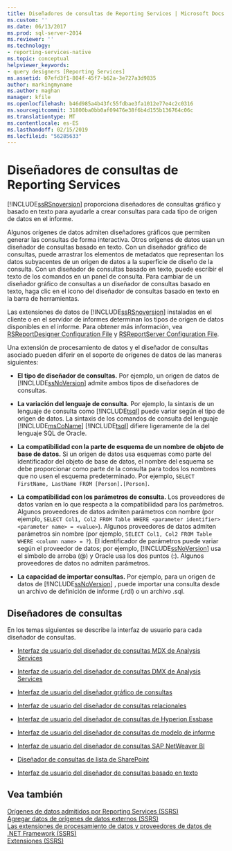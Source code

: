 ```yaml
---
title: Diseñadores de consultas de Reporting Services | Microsoft Docs
ms.custom: ''
ms.date: 06/13/2017
ms.prod: sql-server-2014
ms.reviewer: ''
ms.technology:
- reporting-services-native
ms.topic: conceptual
helpviewer_keywords:
- query designers [Reporting Services]
ms.assetid: 07efd3f1-804f-45f7-b62a-3e727a3d9835
author: markingmyname
ms.author: maghan
manager: kfile
ms.openlocfilehash: b46d985a4b43fc55fdbae3fa1012e77e4c2c0316
ms.sourcegitcommit: 31800ba0bb0af09476e38f6b4d155b136764c06c
ms.translationtype: MT
ms.contentlocale: es-ES
ms.lasthandoff: 02/15/2019
ms.locfileid: "56285633"
---
```

# <a name="reporting-services-query-designers"></a>Diseñadores de consultas de Reporting Services
  [!INCLUDE[ssRSnoversion](../includes/ssrsnoversion-md.md)] proporciona diseñadores de consultas gráfico y basado en texto para ayudarle a crear consultas para cada tipo de origen de datos en el informe.  
  
 Algunos orígenes de datos admiten diseñadores gráficos que permiten generar las consultas de forma interactiva. Otros orígenes de datos usan un diseñador de consultas basado en texto. Con un diseñador gráfico de consultas, puede arrastrar los elementos de metadatos que representan los datos subyacentes de un origen de datos a la superficie de diseño de la consulta. Con un diseñador de consultas basado en texto, puede escribir el texto de los comandos en un panel de consulta. Para cambiar de un diseñador gráfico de consultas a un diseñador de consultas basado en texto, haga clic en el icono del diseñador de consultas basado en texto en la barra de herramientas.  
  
 Las extensiones de datos de [!INCLUDE[ssRSnoversion](../includes/ssrsnoversion-md.md)] instaladas en el cliente o en el servidor de informes determinan los tipos de origen de datos disponibles en el informe. Para obtener más información, vea [RSReportDesigner Configuration File](report-server/rsreportdesigner-configuration-file.md) y [RSReportServer Configuration File](report-server/rsreportserver-config-configuration-file.md).  
  
 Una extensión de procesamiento de datos y el diseñador de consultas asociado pueden diferir en el soporte de orígenes de datos de las maneras siguientes:  
  
-   **El tipo de diseñador de consultas.** Por ejemplo, un origen de datos de [!INCLUDE[ssNoVersion](../includes/ssnoversion-md.md)] admite ambos tipos de diseñadores de consultas.  
  
-   **La variación del lenguaje de consulta.** Por ejemplo, la sintaxis de un lenguaje de consulta como [!INCLUDE[tsql](../includes/tsql-md.md)] puede variar según el tipo de origen de datos. La sintaxis de los comandos de consulta del lenguaje [!INCLUDE[msCoName](../includes/msconame-md.md)] [!INCLUDE[tsql](../includes/tsql-md.md)] difiere ligeramente de la del lenguaje SQL de Oracle.  
  
-   **La compatibilidad con la parte de esquema de un nombre de objeto de base de datos.** Si un origen de datos usa esquemas como parte del identificador del objeto de base de datos, el nombre del esquema se debe proporcionar como parte de la consulta para todos los nombres que no usen el esquema predeterminado. Por ejemplo, `SELECT FirstName, LastName FROM [Person].[Person]`.  
  
-   **La compatibilidad con los parámetros de consulta.** Los proveedores de datos varían en lo que respecta a la compatibilidad para los parámetros. Algunos proveedores de datos admiten parámetros con nombre (por ejemplo, `SELECT Col1, Col2 FROM Table WHERE <parameter identifier><parameter name> = <value>`). Algunos proveedores de datos admiten parámetros sin nombre (por ejemplo, `SELECT Col1, Col2 FROM Table WHERE <column name> = ?`). El identificador de parámetros puede variar según el proveedor de datos; por ejemplo, [!INCLUDE[ssNoVersion](../includes/ssnoversion-md.md)] usa el símbolo de arroba (@) y Oracle usa los dos puntos (:). Algunos proveedores de datos no admiten parámetros.  
  
-   **La capacidad de importar consultas.** Por ejemplo, para un origen de datos de [!INCLUDE[ssNoVersion](../includes/ssnoversion-md.md)] , puede importar una consulta desde un archivo de definición de informe (.rdl) o un archivo .sql.  
  
## <a name="query-designers"></a>Diseñadores de consultas  
 En los temas siguientes se describe la interfaz de usuario para cada diseñador de consultas.  
  
-   [Interfaz de usuario del diseñador de consultas MDX de Analysis Services](report-data/analysis-services-mdx-query-designer-user-interface.md)  
  
-   [Interfaz de usuario del diseñador de consultas DMX de Analysis Services](report-data/analysis-services-dmx-query-designer-user-interface.md)  
  
-   [Interfaz de usuario del diseñador gráfico de consultas](report-data/graphical-query-designer-user-interface.md)  
  
-   [Interfaz de usuario del diseñador de consultas relacionales](../../2014/reporting-services/relational-query-designer-user-interface.md)  
  
-   [Interfaz de usuario del diseñador de consultas de Hyperion Essbase](report-data/hyperion-essbase-query-designer-user-interface.md)  
  
-   [Interfaz de usuario del diseñador de consultas de modelo de informe](report-data/report-model-query-designer-user-interface.md)  
  
-   [Interfaz de usuario del diseñador de consultas SAP NetWeaver BI](report-data/sap-netweaver-bi-query-designer-user-interface.md)  
  
-   [Diseñador de consultas de lista de SharePoint](../../2014/reporting-services/sharepoint-list-query-designer.md)  
  
-   [Interfaz de usuario del diseñador de consultas basado en texto](../../2014/reporting-services/text-based-query-designer-user-interface.md)  
  
## <a name="see-also"></a>Vea también  
 [Orígenes de datos admitidos por Reporting Services &#40;SSRS&#41;](create-deploy-and-manage-mobile-and-paginated-reports.md)   
 [Agregar datos de orígenes de datos externos &#40;SSRS&#41;](report-data/add-data-from-external-data-sources-ssrs.md)   
 [Las extensiones de procesamiento de datos y proveedores de datos de .NET Framework &#40;SSRS&#41;](report-data/data-processing-extensions-and-net-framework-data-providers-ssrs.md)   
 [Extensiones &#40;SSRS&#41;](extensions-ssrs.md)  
  
  
